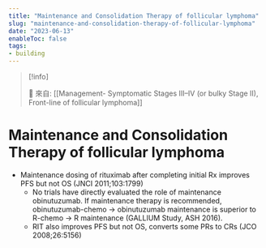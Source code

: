 ```yaml
---
title: "Maintenance and Consolidation Therapy of follicular lymphoma"
slug: "maintenance-and-consolidation-therapy-of-follicular-lymphoma"
date: "2023-06-13"
enableToc: false
tags:
- building
---
```


> [!info]
>
> 🌱 來自: [[Management- Symptomatic Stages III–IV (or bulky Stage II), Front-line of follicular lymphoma]]

# Maintenance and Consolidation Therapy of follicular lymphoma

* Maintenance dosing of rituximab after completing initial Rx improves PFS but not OS (JNCI 2011;103:1799)
	* No trials have directly evaluated the role of maintenance obinutuzumab. If maintenance therapy is recommended, obinutuzumab-chemo → obinutuzumab maintenance is superior to R-chemo → R maintenance (GALLIUM Study, ASH 2016).
	* RIT also improves PFS but not OS, converts some PRs to CRs (JCO 2008;26:5156)
